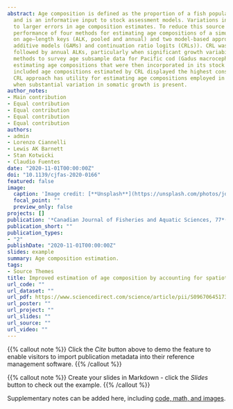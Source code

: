 ```yaml
---
abstract: Age composition is defined as the proportion of a fish population belonging to each age class 
  and is an informative input to stock assessment models. Variations in somatic growth rates may lead 
  to larger errors in age composition estimates. To reduce this source of error, we compared the 
  performance of four methods for estimating age compositions of a simulated fish population:two methods based 
  on age–length keys (ALK, pooled and annual) and two model-based approaches (generalized 
  additive models (GAMs) and continuation ratio logits (CRLs)). CRL was the most robust and precise method,
  followed by annual ALKs, particularly when significant growth variability was present. We applied these 
  methods to survey age subsample data for Pacific cod (Gadus macrocephalus) in the eastern Bering Sea, 
  estimating age compositions that were then incorporated in its stock assessment model. The model that 
  included age compositions estimated by CRL displayed the highest consistency with other data in the model. 
  CRL approach has utility for estimating age compositions employed in stock assessment models, especially 
  when substantial variation in somatic growth is present.
author_notes:
- Main contribution
- Equal contribution
- Equal contribution
- Equal contribution
- Equal contribution
authors:
- admin
- Lorenzo Ciannelli
- Lewis AK Barnett
- Stan Kotwicki
- Claudio Fuentes
date: "2020-11-01T00:00:00Z"
doi: "10.1139/cjfas-2020-0166"
featured: false
image:
  caption: 'Image credit: [**Unsplash**](https://unsplash.com/photos/jdD8gXaTZsc)'
  focal_point: ""
  preview_only: false
projects: []
publication: '*Canadian Journal of Fisheries and Aquatic Sciences, 77*(11):1810-1821'
publication_short: ""
publication_types:
- "2"
publishDate: "2020-11-01T00:00:00Z"
slides: example
summary: Age composition estimation.
tags:
- Source Themes
title: Improved estimation of age composition by accounting for spatiotemporal variability in somatic growth
url_code: ""
url_dataset: ""
url_pdf: https://www.sciencedirect.com/science/article/pii/S0967064517303296?via%3Dihub
url_poster: ""
url_project: ""
url_slides: ""
url_source: ""
url_video: ""
---
```


{{% callout note %}}
Click the *Cite* button above to demo the feature to enable visitors to import publication metadata into their reference management software.
{{% /callout %}}

{{% callout note %}}
Create your slides in Markdown - click the *Slides* button to check out the example.
{{% /callout %}}

Supplementary notes can be added here, including [code, math, and images](https://wowchemy.com/docs/writing-markdown-latex/).
